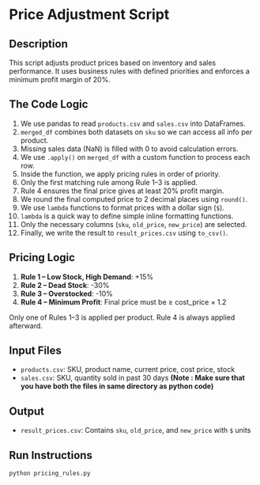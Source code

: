 # Price Adjustment Script

## Description

This script adjusts product prices based on inventory and sales performance. It uses business rules with defined priorities and enforces a minimum profit margin of 20%.

## The Code Logic

1. We use pandas to read `products.csv` and `sales.csv` into DataFrames.
2. `merged_df` combines both datasets on `sku` so we can access all info per product.
3. Missing sales data (NaN) is filled with 0 to avoid calculation errors.
4. We use `.apply()` on `merged_df` with a custom function to process each row.
5. Inside the function, we apply pricing rules in order of priority.
6. Only the first matching rule among Rule 1–3 is applied.
7. Rule 4 ensures the final price gives at least 20% profit margin.
8. We round the final computed price to 2 decimal places using `round()`.
9. We use `lambda` functions to format prices with a dollar sign (`$`).
10. `lambda` is a quick way to define simple inline formatting functions.
11. Only the necessary columns (`sku`, `old_price`, `new_price`) are selected.
12. Finally, we write the result to `result_prices.csv` using `to_csv()`.


## Pricing Logic

1. **Rule 1 – Low Stock, High Demand**: +15%
2. **Rule 2 – Dead Stock**: -30%
3. **Rule 3 – Overstocked**: -10%
4. **Rule 4 – Minimum Profit**: Final price must be ≥ cost_price × 1.2

Only one of Rules 1–3 is applied per product. Rule 4 is always applied afterward.

## Input Files

- `products.csv`: SKU, product name, current price, cost price, stock
- `sales.csv`: SKU, quantity sold in past 30 days
  **(Note : Make sure that you have both the files in same directory as python code)**

## Output

- `result_prices.csv`: Contains `sku`, `old_price`, and `new_price` with `$` units

## Run Instructions

```bash
python pricing_rules.py
